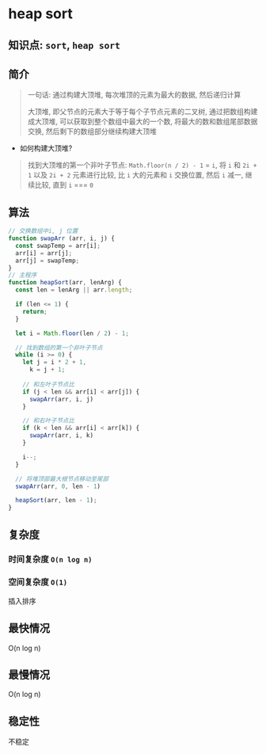 # heap sort 

## 知识点: `sort`, `heap sort`

## 简介
> 一句话: 通过构建大顶堆, 每次堆顶的元素为最大的数据, 然后递归计算
> 
> 大顶堆, 即父节点的元素大于等于每个子节点元素的二叉树, 通过把数组构建成大顶堆, 可以获取到整个数组中最大的一个数, 将最大的数和数组尾部数据交换, 然后剩下的数组部分继续构建大顶堆
- 如何构建大顶堆?
> 找到大顶堆的第一个非叶子节点: `Math.floor(n / 2) - 1` = `i`, 将 `i` 和 `2i + 1` 以及 `2i + 2` 元素进行比较, 比 `i` 大的元素和 `i` 交换位置, 然后 `i` 减一, 继续比较, 直到 `i` === `0`

## 算法
```javascript
// 交换数组中i, j 位置
function swapArr (arr, i, j) {
  const swapTemp = arr[i];
  arr[i] = arr[j];
  arr[j] = swapTemp;
}
// 主程序
function heapSort(arr, lenArg) {
  const len = lenArg || arr.length;

  if (len <= 1) {
    return;
  }

  let i = Math.floor(len / 2) - 1;

  // 找到数组的第一个非叶子节点
  while (i >= 0) {
    let j = i * 2 + 1,
      k = j + 1;
    
    // 和左叶子节点比
    if (j < len && arr[i] < arr[j]) {
      swapArr(arr, i, j) 
    }

    // 和右叶子节点比
    if (k < len && arr[i] < arr[k]) {
      swapArr(arr, i, k)
    }

    i--;
  }

  // 将堆顶部最大根节点移动至尾部
  swapArr(arr, 0, len - 1)

  heapSort(arr, len - 1);
}
```


## 复杂度
### 时间复杂度 `O(n log n)`

### 空间复杂度 `O(1)`
插入排序

## 最快情况
O(n log n)

## 最慢情况
O(n log n)

## 稳定性
不稳定
